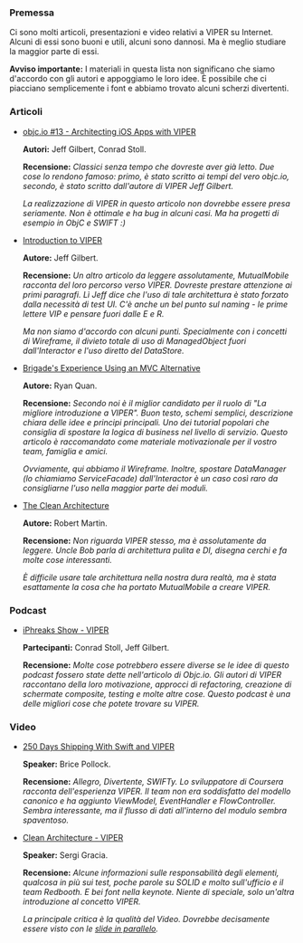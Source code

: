 ### Premessa

Ci sono molti articoli, presentazioni e video relativi a VIPER su Internet. Alcuni di essi sono buoni e utili, alcuni sono dannosi. Ma è meglio studiare la maggior parte di essi.

**Avviso importante:** I materiali in questa lista non significano che siamo d'accordo con gli autori e appoggiamo le loro idee. È possibile che ci piacciano semplicemente i font e abbiamo trovato alcuni scherzi divertenti.

### Articoli
- [objc.io #13 - Architecting iOS Apps with VIPER](http://www.objc.io/issues/13-architecture/viper/)

  **Autori:** Jeff Gilbert, Conrad Stoll.

  **Recensione:** *Classici senza tempo che dovreste aver già letto. Due cose lo rendono famoso: primo, è stato scritto ai tempi del vero objc.io, secondo, è stato scritto dall'autore di VIPER Jeff Gilbert.*

  *La realizzazione di VIPER in questo articolo non dovrebbe essere presa seriamente. Non è ottimale e ha bug in alcuni casi. Ma ha progetti di esempio in ObjC e SWIFT :)*

- [Introduction to VIPER](http://mutualmobile.github.io/blog/2013/12/04/viper-introduction/)

  **Autore:** Jeff Gilbert.

  **Recensione:** *Un altro articolo da leggere assolutamente, MutualMobile racconta del loro percorso verso VIPER. Dovreste prestare attenzione ai primi paragrafi. Lì Jeff dice che l'uso di tale architettura è stato forzato dalla necessità di test UI. C'è anche un bel punto sul naming - le prime lettere VIP e pensare fuori dalle E e R.*

  *Ma non siamo d'accordo con alcuni punti. Specialmente con i concetti di Wireframe, il divieto totale di uso di ManagedObject fuori dall'Interactor e l'uso diretto del DataStore.*

- [Brigade's Experience Using an MVC Alternative](https://medium.com/brigade-engineering/brigades-experience-using-an-mvc-alternative-36ef1601a41f)

  **Autore:** Ryan Quan.

  **Recensione:** *Secondo noi è il miglior candidato per il ruolo di "La migliore introduzione a VIPER". Buon testo, schemi semplici, descrizione chiara delle idee e principi principali. Uno dei tutorial popolari che consiglia di spostare la logica di business nel livello di servizio. Questo articolo è raccomandato come materiale motivazionale per il vostro team, famiglia e amici.*

  *Ovviamente, qui abbiamo il Wireframe. Inoltre, spostare DataManager (lo chiamiamo ServiceFacade) dall'Interactor è un caso così raro da consigliarne l'uso nella maggior parte dei moduli.*

- [The Clean Architecture](http://blog.8thlight.com/uncle-bob/2012/08/13/the-clean-architecture.html)

  **Autore:** Robert Martin.

  **Recensione:** *Non riguarda VIPER stesso, ma è assolutamente da leggere. Uncle Bob parla di architettura pulita e DI, disegna cerchi e fa molte cose interessanti.*

  *È difficile usare tale architettura nella nostra dura realtà, ma è stata esattamente la cosa che ha portato MutualMobile a creare VIPER.*

### Podcast
- [iPhreaks Show - VIPER](https://itunes.apple.com/ru/podcast/the-iphreaks-show/id634022060?mt=2&i=316803444)

  **Partecipanti:** Conrad Stoll, Jeff Gilbert.

  **Recensione:** *Molte cose potrebbero essere diverse se le idee di questo podcast fossero state dette nell'articolo di Objc.io. Gli autori di VIPER raccontano della loro motivazione, approcci di refactoring, creazione di schermate composite, testing e molte altre cose. Questo podcast è una delle migliori cose che potete trovare su VIPER.*

### Video
- [250 Days Shipping With Swift and VIPER](https://realm.io/news/altconf-brice-pollock-250-days-shipping-with-swift-and-viper/)

  **Speaker:** Brice Pollock.

  **Recensione:** *Allegro, Divertente, SWIFTy. Lo sviluppatore di Coursera racconta dell'esperienza VIPER. Il team non era soddisfatto del modello canonico e ha aggiunto ViewModel, EventHandler e FlowController. Sembra interessante, ma il flusso di dati all'interno del modulo sembra spaventoso.*

- [Clean Architecture - VIPER](https://www.youtube.com/watch?v=OX4rLAJC7lw)

  **Speaker:** Sergi Gracia.

  **Recensione:** *Alcune informazioni sulle responsabilità degli elementi, qualcosa in più sui test, poche parole su SOLID e molto sull'ufficio e il team Redbooth. E bei font nella keynote. Niente di speciale, solo un'altra introduzione al concetto VIPER.*

  *La principale critica è la qualità del Video. Dovrebbe decisamente essere visto con le [slide in parallelo](https://speakerdeck.com/sergigracia/clean-architecture-viper).*